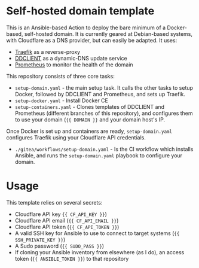 # Self-hosted domain template
This is an Ansible-based Action to deploy the bare minimum of a Docker-based, self-hosted domain. It is currently geared at Debian-based systems, with Cloudflare as a DNS provider, but can easily be adapted.
It uses:

- [Traefik](https://github.com/traefik/traefik) as a reverse-proxy
- [DDCLIENT](https://github.com/ddclient/ddclient) as a dynamic-DNS update service
- [Prometheus](https://github.com/prometheus/prometheus) to monitor the health of the domain

This repository consists of three core tasks:
- `setup-domain.yaml` - the main setup task. It calls the other tasks to setup Docker, followed by DDCLIENT and Prometheus, and sets up Traefik.
- `setup-docker.yaml` - Install Docker CE
- `setup-containers.yaml` - Clones templates of DDCLIENT and  Prometheus (different branches of this repository), and configures them to use your domain (`{{ DOMAIN }}` and your domain host's IP.

Once Docker is set up and containers are ready, `setup-domain.yaml` configures Traefik using your Cloudflare API credentials.  
- `./gitea/workflows/setup-domain.yaml` - Is the CI workflow which installs Ansible, and runs the `setup-domain.yaml` playbook to configure your domain.

# Usage
This template relies on several secrets:
- Cloudflare API key `{{ CF_API_KEY }}`)
- Cloudflare API email (`{{ CF_API_EMAIL }}`)
- Cloudflare API token (`{{ CF_API_TOKEN }}`)
- A valid SSH key for Ansible to use to connect to target systems (`{{ SSH_PRIVATE_KEY }}`)
- A Sudo password (`{{ SUDO_PASS }}`)
- If cloning your Ansible inventory from elsewhere (as I do), an access token (`{{ ANSIBLE_TOKEN }}`) to that repository
